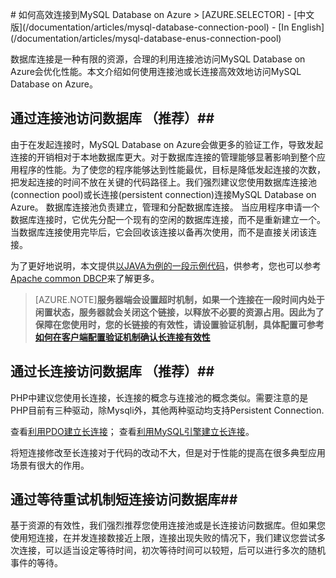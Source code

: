 <properties linkid="" urlDisplayName="" pageTitle="如何高效连接到MySQL Database on Azure- Azure 微软云" metaKeywords="Azure 云，技术文档，文档与资源，MySQL,数据库，连接池，connection pool, Azure MySQL, MySQL PaaS,Azure MySQL PaaS, Azure MySQL Service, Azure RDS" description="
合理的利用连接池访问MySQL Database on Azure会优化性能。本文介绍如何使用连接池有效地访问MySQL Database on Azure，并给出以JAVA和PHP为例的示例代码供参考。" metaCanonical="" services="MySQL" documentationCenter="Services" title="" authors="" solutions="" manager="" editor="" />

<tags ms.service="mysql" ms.date="04/25/2016" wacn.date="04/25/2016"/>
# 如何高效连接到MySQL Database on Azure<sup style="color: #a5ce00; font-weight: bold; text-transform: uppercase; font-family: '微软雅黑'; font-size: 20px;" class="wa-previewTag"></sup>
> [AZURE.SELECTOR]
- [中文版](/documentation/articles/mysql-database-connection-pool)
- [In English](/documentation/articles/mysql-database-enus-connection-pool)


数据库连接是一种有限的资源，合理的利用连接池访问MySQL Database on Azure会优化性能。本文介绍如何使用连接池或长连接高效效地访问MySQL Database on Azure。

## 通过连接池访问数据库 （推荐）##
由于在发起连接时，MySQL Database on Azure会做更多的验证工作，导致发起连接的开销相对于本地数据库更大。对于数据库连接的管理能够显著影响到整个应用程序的性能。为了使您的程序能够达到性能最优，目标是降低发起连接的次数，把发起连接的时间不放在关键的代码路径上。我们强烈建议您使用数据库连接池(connection pool)或长连接(persistent connection)连接MySQL Database on Azure。 
数据库连接池负责建立，管理和分配数据库连接。 当应用程序申请一个数据库连接时，它优先分配一个现有的空闲的数据库连接，而不是重新建立一个。当数据库连接使用完毕后，它会回收该连接以备再次使用，而不是直接关闭该连接。

为了更好地说明，本文提供[以JAVA为例的一段示例代码](http://wacnstorage.blob.core.chinacloudapi.cn/marketing-resource/documents/MySQLConnectionPool.java )，供参考，您也可以参考[Apache common DBCP](http://commons.apache.org/proper/commons-dbcp/)来了解更多。

>[AZURE.NOTE]**服务器端会设置超时机制，如果一个连接在一段时间内处于闲置状态，服务器就会关闭这个链接，以释放不必要的资源占用。因此为了保障在您使用时，您的长链接的有效性，请设置验证机制，具体配置可参考[如何在客户端配置验证机制确认长连接有效性](/documentation/articles/mysql-database-validationquery)**

## 通过长连接访问数据库 （推荐）##
PHP中建议您使用长连接，长连接的概念与连接池的概念类似。需要注意的是PHP目前有三种驱动，除Mysqli外，其他两种驱动均支持Persistent Connection. 

查看[利用PDO建立长连接](http://php.net/manual/en/pdo.connections.php)； 
查看[利用MySQL引擎建立长连接](http://php.net/manual/en/function.mysql-pconnect.php)。

将短连接修改至长连接对于代码的改动不大，但是对于性能的提高在很多典型应用场景有很大的作用。

## 通过等待重试机制短连接访问数据库##
基于资源的有效性，我们强烈推荐您使用连接池或是长连接访问数据库。但如果您使用短连接，在并发连接数接近上限，连接出现失败的情况下，我们建议您尝试多次连接，可以适当设定等待时间，初次等待时间可以较短，后可以进行多次的随机事件的等待。

